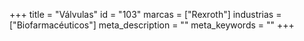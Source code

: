 +++
title = "Válvulas"
id = "103"
marcas = ["Rexroth"]
industrias = ["Biofarmacéuticos"]
meta_description = ""
meta_keywords = ""
+++

